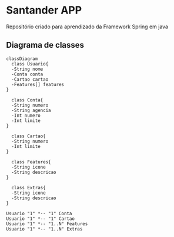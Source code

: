 # Santander APP
Repositório criado para aprendizado da Framework Spring em java


## Diagrama de classes

``` mermaid
classDiagram
  class Usuario{
  -String nome
  -Conta conta
  -Cartao cartao
  -Features[] features
}

  class Conta{
  -String numero
  -String agencia
  -Int numero
  -Int limite
}

  class Cartao{
  -String numero
  -Int limite
}

  class Features{
  -String icone
  -String descricao
}

  class Extras{
  -String icone
  -String descricao
}

Usuario "1" *-- "1" Conta
Usuario "1" *-- "1" Cartao
Usuario "1" *-- "1..N" Features
Usuario "1" *-- "1..N" Extras

```


